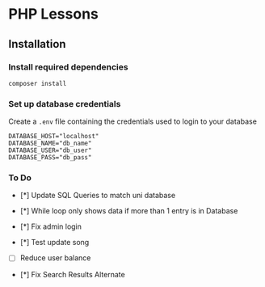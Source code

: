 # PHP Lessons

## Installation

### Install required dependencies

```composer install```

### Set up database credentials

Create a ```.env``` file containing the credentials used to login to your database

```
DATABASE_HOST="localhost"
DATABASE_NAME="db_name"
DATABASE_USER="db_user"
DATABASE_PASS="db_pass"
```

### To Do

- [*] Update SQL Queries to match uni database

- [*] While loop only shows data if more than 1 entry is in Database

- [*] Fix admin login

- [*] Test update song

- [ ] Reduce user balance

- [*] Fix Search Results Alternate
